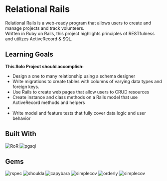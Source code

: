
# Relational Rails
Relational Rails is a web-ready program that allows users to create and manage projects and track volunteers.   
Written in Ruby on Rails, this project highlights principles of RESTfulness and utilizes ActiveRecord & SQL.

## Learning Goals 
<strong>This Solo Project should accomplish: </strong>
<ul>
  <li>Design a one to many relationship using a schema designer</li>
  <li>Write migrations to create tables with columns of varying data types and foreign keys.</li>
  <li>Use Rails to create web pages that allow users to CRUD resources</li>
  <li>Create instance and class methods on a Rails model that use ActiveRecord methods and helpers<li>
  <li>Write model and feature tests that fully cover data logic and user behavior</li>
</ul>

## Built With 
   ![RoR](https://img.shields.io/badge/Ruby_on_Rails-CC0000?style=for-the-badge&logo=ruby-on-rails&logoColor=white)
   ![pgsql](https://img.shields.io/badge/PostgreSQL-316192?style=for-the-badge&logo=postgresql&logoColor=white)

## Gems 
   ![rspec](https://img.shields.io/gem/v/rspec-rails?label=rspec&style=flat-square)
   ![shoulda](https://img.shields.io/gem/v/shoulda-matchers?label=shoulda-matchers&style=flat-square)
   ![capybara](https://img.shields.io/gem/v/capybara?label=capybara&style=flat-square)
   ![simplecov](https://img.shields.io/gem/v/simplecov?label=simplecov&style=flat-square)
   ![orderly](https://img.shields.io/gem/v/orderly?label=orderly&style=flat-square)
   ![simplecov](https://img.shields.io/gem/v/simplecov?color=blue&label=simplecov) 

